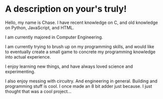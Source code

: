 # A description on your's truly!
Hello, my name is Chase. I have recent knowledge on C, and old knowledge on Python, JavaScript, and HTML.

I am currently majored in Computer Engineering.

I am currently trying to brush up on my programming skills, and would like to eventually create a small game to concrete my programming knowledge into actual experience.

I enjoy learning new things, and have always loved science and experimenting.

I also enjoy messing with circuitry. And engineering in general. Building and programming stuff is cool.
I once made an 8 bit adder just because. I just thought that was a cool project...
